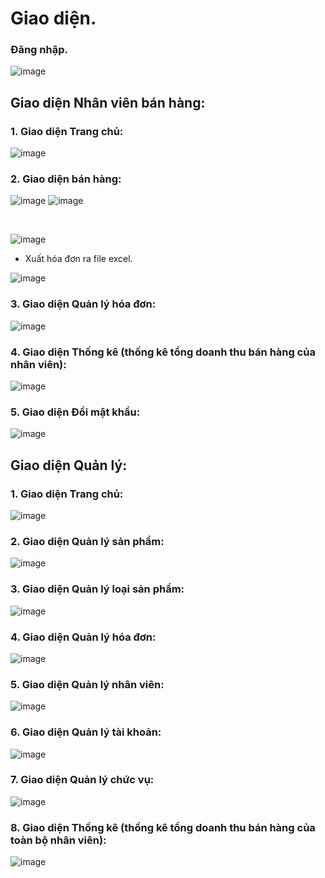 # Giao diện.

### Đăng nhập.

![image](https://github.com/DaoDuyAn/QuanLyBanCaPhe/assets/84566480/202caa2b-986f-4e99-9bfc-446803491ddc)

## Giao diện Nhân viên bán hàng:
### 1. Giao diện Trang chủ:

![image](https://github.com/DaoDuyAn/QuanLyBanCaPhe/assets/84566480/fce0255e-bd14-46bd-a3ec-ec44a9f2f11c)

### 2. Giao diện bán hàng:

![image](https://github.com/DaoDuyAn/QuanLyBanCaPhe/assets/84566480/d8b96697-7f9d-4525-9670-24a324d6a7f8)
![image](https://github.com/DaoDuyAn/QuanLyBanCaPhe/assets/84566480/587bd636-ca76-494e-a538-8dc9880c21c2)

<br/>

![image](https://github.com/DaoDuyAn/QuanLyBanCaPhe/assets/84566480/ca0ba03c-3225-4180-b981-0dcd3a3e6cd1)

- Xuất hóa đơn ra file excel.

![image](https://github.com/DaoDuyAn/QuanLyBanCaPhe/assets/84566480/67460344-5392-4fac-bc97-6f07eca8e354)

### 3. Giao diện Quản lý hóa đơn:

![image](https://github.com/DaoDuyAn/QuanLyBanCaPhe/assets/84566480/78ce3bb4-d1ad-408b-8c1a-87448ffae3ea)

### 4. Giao diện Thống kê (thống kê tổng doanh thu bán hàng của nhân viên):

![image](https://github.com/DaoDuyAn/QuanLyBanCaPhe/assets/84566480/853236c2-e022-4bf3-b5fb-2ecee1b3a70d)

### 5. Giao diện Đổi mật khẩu:

![image](https://github.com/DaoDuyAn/QuanLyBanCaPhe/assets/84566480/f76ee0f0-5646-4e20-8713-ee2609212156)


## Giao diện Quản lý:
### 1. Giao diện Trang chủ:

![image](https://github.com/DaoDuyAn/QuanLyBanCaPhe/assets/84566480/8d10e3de-c327-4fd5-8f7d-f7beed197783)


### 2. Giao diện Quản lý sản phẩm: 

![image](https://github.com/DaoDuyAn/QuanLyBanCaPhe/assets/84566480/244a4290-3703-4c6e-8c4a-5454a40cad3a)

### 3. Giao diện Quản lý loại sản phẩm:

![image](https://github.com/DaoDuyAn/QuanLyBanCaPhe/assets/84566480/e8cc4371-fbe7-45cb-b515-f4b508094115)

### 4. Giao diện Quản lý hóa đơn: 

![image](https://github.com/DaoDuyAn/QuanLyBanCaPhe/assets/84566480/5f3e4da2-08de-4d56-9e01-a5a8d79021c0)

### 5. Giao diện Quản lý nhân viên:

![image](https://github.com/DaoDuyAn/QuanLyBanCaPhe/assets/84566480/b9c54fc9-c183-431d-bc84-5b1cefdfeb1f)

### 6. Giao diện Quản lý tài khoản:

![image](https://github.com/DaoDuyAn/QuanLyBanCaPhe/assets/84566480/d4fe2561-e296-40f0-b7f1-8c8300a823c0)

### 7. Giao diện Quản lý chức vụ:

![image](https://github.com/DaoDuyAn/QuanLyBanCaPhe/assets/84566480/62ca241d-2ee7-446d-8090-ef4e5b105f31)

### 8. Giao diện Thống kê (thống kê tổng doanh thu bán hàng của toàn bộ nhân viên):

![image](https://github.com/DaoDuyAn/QuanLyBanCaPhe/assets/84566480/cd40dfbf-2192-4820-9efe-046d2a6f9e23)
